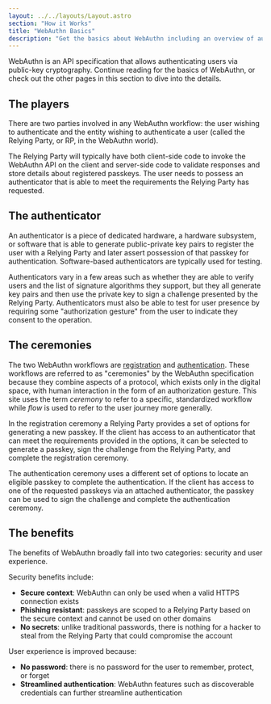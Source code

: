 ```yaml
---
layout: ../../layouts/Layout.astro
section: "How it Works"
title: "WebAuthn Basics"
description: "Get the basics about WebAuthn including an overview of authenticators, ceremonies, and benefits of using the new standard."
---
```


WebAuthn is an API specification that allows authenticating users via public-key cryptography. Continue reading for the basics of WebAuthn, or check out the other pages in this section to dive into the details.

## The players
There are two parties involved in any WebAuthn workflow: the user wishing to authenticate and the entity wishing to authenticate a user (called the Relying Party, or RP, in the WebAuthn world).

The Relying Party will typically have both client-side code to invoke the WebAuthn API on the client and server-side code to validate responses and store details about registered passkeys. The user needs to possess an authenticator that is able to meet the requirements the Relying Party has requested.

## The authenticator
An authenticator is a piece of dedicated hardware, a hardware subsystem, or software that is able to generate public-private key pairs to register the user with a Relying Party and later assert possession of that passkey for authentication. Software-based authenticators are typically used for testing.

Authenticators vary in a few areas such as whether they are able to verify users and the list of signature algorithms they support, but they all generate key pairs and then use the private key to sign a challenge presented by the Relying Party. Authenticators must also be able to test for user presence by requiring some "authorization gesture" from the user to indicate they consent to the operation.

## The ceremonies
The two WebAuthn workflows are [registration](/how-it-works/registration) and [authentication](/how-it-works/authentication). These workflows are referred to as "ceremonies" by the WebAuthn specification because they combine aspects of a protocol, which exists only in the digital space, with human interaction in the form of an authorization gesture. This site uses the term _ceremony_ to refer to a specific, standardized workflow while _flow_ is used to refer to the user journey more generally.

In the registration ceremony a Relying Party provides a set of options for generating a new passkey. If the client has access to an authenticator that can meet the requirements provided in the options, it can be selected to generate a passkey, sign the challenge from the Relying Party, and complete the registration ceremony.

The authentication ceremony uses a different set of options to locate an eligible passkey to complete the authentication. If the client has access to one of the requested passkeys via an attached authenticator, the passkey can be used to sign the challenge and complete the authentication ceremony.

## The benefits
The benefits of WebAuthn broadly fall into two categories: security and user experience.

Security benefits include:
* **Secure context**: WebAuthn can only be used when a valid HTTPS connection exists
* **Phishing resistant**: passkeys are scoped to a Relying Party based on the secure context and cannot be used on other domains
* **No secrets**: unlike traditional passwords, there is nothing for a hacker to steal from the Relying Party that could compromise the account

User experience is improved because:
* **No password**: there is no password for the user to remember, protect, or forget
* **Streamlined authentication**: WebAuthn features such as discoverable credentials can further streamline authentication